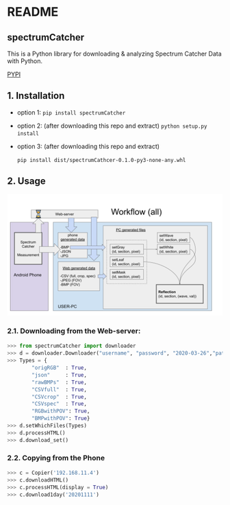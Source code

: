 # README

## spectrumCatcher

This is a Python library for downloading & analyzing Spectrum Catcher Data with Python.

[PYPI](https://pypi.org/project/spectrumCatcher/)

## 1. Installation

* option 1: `pip install spectrumCatcher`
* option 2: \(after downloading this repo and extract\) `python setup.py install`
* option 3: \(after downloading this repo and extract\)

  `pip install dist/spectrumCathcer-0.1.0-py3-none-any.whl`

## 2. Usage

![](.gitbook/assets/gimbalsoft.svg)

### 2.1. Downloading from the Web-server:

```python
>>> from spectrumCatcher import downloader
>>> d = downloader.Downloader("username", "password", "2020-03-26","path/for/downloaded/data")
>>> Types = {
        "origRGB"  : True,
        "json"     : True,
        "rawBMPs"  : True,
        "CSVfull"  : True,
        "CSVcrop"  : True,
        "CSVspec"  : True,
        "RGBwithPOV": True,
        "BMPwithPOV": True}
>>> d.setWhichFiles(Types)
>>> d.processHTML()
>>> d.download_set()
```

### 2.2. Copying from the Phone

```python
>>> c = Copier('192.168.11.4')
>>> c.downloadHTML()
>>> c.processHTML(display = True)
>>> c.download1day('20201111')
```



